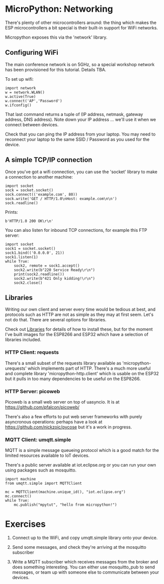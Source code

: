 # MicroPython: Networking

There's plenty of other microcontrollers around: the thing which makes the ESP microcontrollers
a bit special is their built-in support for WiFi networks.

Micropython exposes this via the 'network' library.

## Configuring WiFi

The main conference network is on 5GHz, so a special workshop network has been provisioned 
for this tutorial.  Details TBA.

To set up wifi:

    import network
    w = network.WLAN()
    w.active(True)
    w.connect('AP','Password')
    w.ifconfig()

That last command returns a tuple of (IP address, netmask, gateway address, DNS address).
Note down your IP address ... we'll use it when we connect between devices.

Check that you can ping the IP address from your laptop.  You may need to reconnect your
laptop to the same SSID / Password as you used for the device.

## A simple TCP/IP connection

Once you've got a wifi connection, you can use the 'socket' library to make a connection
to another machine:

    import socket
    sock = socket.socket()
    sock.connect(('example.com', 80))
    sock.write('GET / HTTP/1.0\nHost: example.com\n\n')
    sock.readline()

Prints:

    b'HTTP/1.0 200 OK\r\n'

You can also listen for inbound TCP connections, for example this FTP server:

    import socket
    sock1 = socket.socket()
    sock1.bind(('0.0.0.0', 21))
    sock1.listen(1)
    while True:
        sock2, remote = sock1.accept()
        sock2.write(b"220 Service Ready\r\n")
        print(sock2.readline())
        sock2.write(b"421 Only kidding!\r\n")
        sock2.close()

## Libraries

Writing our own client and server every time would be tedious at best,
and protocols such as HTTP are not as simple as they may at first seem.
Let's not do that.  There are several options for libraries.

Check out [Libraries](libraries.html) for details of how to install these,
but for the moment I've built images for the ESP8266 and ESP32 which
have a selection of libraries included.

### HTTP Client: requests

There's a small subset of the requests library available as 
'micropython-urequests' which implements part of HTTP.  There's a much 
more useful and complete library 'micropython-http.client' which is usable on the
ESP32 but it pulls in too many dependencies to be useful on the ESP8266.

### HTTP Server: picoweb

Picoweb is a small web server on top of uasyncio.  It is at https://github.com/pfalcon/picoweb/

There's also a few efforts to put web server frameworks with purely asyncronous 
operations: perhaps have a look at https://github.com/nickzoic/pycose but it's a work
in progress.

### MQTT Client: umqtt.simple

MQTT is a simple message queueing protocol which is a good match for the limited
resources available to IoT devices.

There's a public server available at iot.eclipse.org or you can run your own using
packages such as mosquitto.

    import machine
    from umqtt.simple import MQTTClient

    mc = MQTTClient(machine.unique_id(), "iot.eclipse.org")
    mc.connect()
    while True:
        mc.publish("mpytut", "hello from micropython!")

# Exercises

1. Connect up to the WiFi, and copy umqtt.simple library onto your device.

2. Send some messages, and check they're arriving at the mosquitto subscriber

3. Write a MQTT subscriber which receives messages from the broker and does
   something interesting.  You can either use mosquitto\_pub to send messages,
   or team up with someone else to communicate between your devices. 
